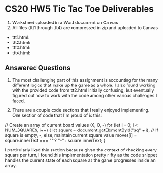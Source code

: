 # CS20 HW5 Tic Tac Toe Deliverables

1. Worksheet uploaded in a Word document on Canvas
2. All files (ttt1 through ttt4) are compressed in zip and uploaded to Canvas

- ttt1.html:
- ttt2.html:
- ttt3.html:
- ttt4.html:

## Answered Questions

1. The most challenging part of this assignment is accounting for the many 
different logics that make up the game as a whole. I also found working with 
the provided code from ttt2.html initially confusing, but eventually figured 
out how to work with the code among other various challenges I faced.

2. There are a couple code sections that I really enjoyed implementing. One
section of code that I'm proud of is this:

// Create an array of current board values (X, O, -)
            for (let i = 0; i < NUM_SQUARES; i++) {
                let square = document.getElementById("sq" + i);
                // If square is empty, -, else, maintain current square value
                moves[i] = square.innerText === "" ? "-" : square.innerText;
            }

I particularly liked this section because given the context of checking every
square per turn, I found this implementation pretty nifty as the code snippet 
handles the current state of each square as the game progresses inside an array.